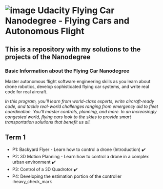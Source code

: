 # ![image](udacity.jpg) Udacity Flying Car Nanodegree - Flying Cars and Autonomous Flight
## This is a repository with my solutions to the projects of the Nanodegree


### Basic Information about the Flying Car Nanodegree

Master autonomous flight software engineering skills as you learn about drone robotics, develop sophisticated flying car systems, and write real code for real aircraft.

*In this program, you’ll learn from world-class experts, write aircraft-ready code, and tackle real-world challenges ranging from emergency aid to fleet coordination. You’ll master controls, planning, and more. In an increasingly congested world, flying cars look to the skies to provide smart transportation solutions that benefit us all.*

## Term 1
* P1: Backyard Flyer - Learn how to control a drone (Introduction)  :heavy_check_mark:
* P2: 3D Motion Planning - Learn how to control a drone in a complex urban environment :heavy_check_mark:
* P3: Control of a 3D Quadrotor :heavy_check_mark:
* P4: Developing the estimation portion of the controller :heavy_check_mark

